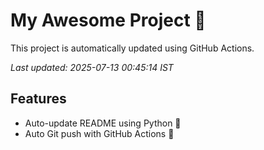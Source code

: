 # My Awesome Project 🚀

This project is automatically updated using GitHub Actions.

_Last updated: 2025-07-13 00:45:14 IST_

## Features
- Auto-update README using Python 🐍
- Auto Git push with GitHub Actions 🤖
